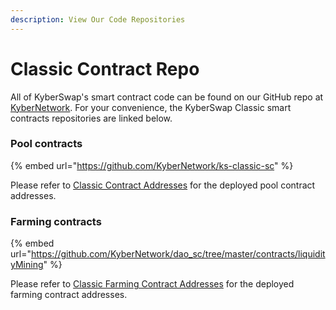 ```yaml
---
description: View Our Code Repositories
---
```


# Classic Contract Repo

All of KyberSwap's smart contract code can be found on our GitHub repo at [KyberNetwork](https://github.com/KyberNetwork). For your convenience, the KyberSwap Classic smart contracts repositories are linked below.

### Pool contracts

{% embed url="https://github.com/KyberNetwork/ks-classic-sc" %}

Please refer to [Classic Contract Addresses](classic-contract-addresses.md) for the deployed pool contract addresses.

### Farming contracts

{% embed url="https://github.com/KyberNetwork/dao_sc/tree/master/contracts/liquidityMining" %}

Please refer to [Classic Farming Contract Addresses](classic-farming-contract-addresses.md) for the deployed farming contract addresses.
